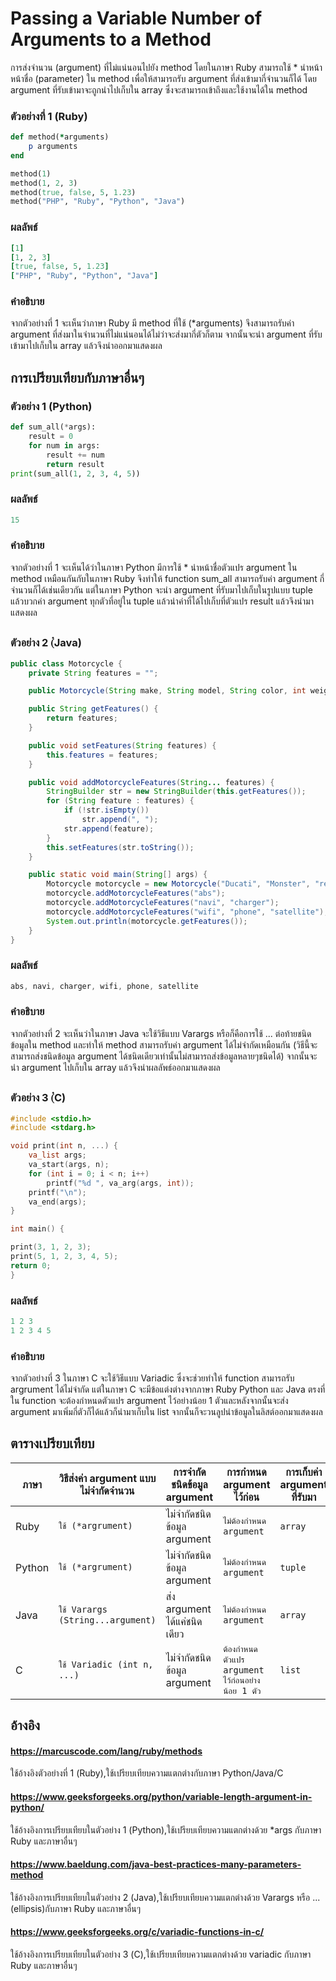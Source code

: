 # Passing a Variable Number of Arguments to a Method
การส่งจำนวน (argument) ที่ไม่แน่นอนไปยัง method โดยในภาษา Ruby สามารถใช้ * นำหน้าหน้าชื่อ (parameter) ใน method เพื่อให้สามารถรับ argument ที่ส่งเข้ามากี่จำนวนก็ได้ โดย argument ที่รับเข้ามาจะถูกนำไปเก็บใน array ซึ่งจะสามารถเข้าถึงและใช้งานได้ใน method
### ตัวอย่างที่ 1 (Ruby)
```Ruby
def method(*arguments)
    p arguments
end

method(1)
method(1, 2, 3)
method(true, false, 5, 1.23)
method("PHP", "Ruby", "Python", "Java")
```    
### ผลลัพธ์
```Ruby
[1]
[1, 2, 3]
[true, false, 5, 1.23]
["PHP", "Ruby", "Python", "Java"]
```
### คำอธิบาย
จากตัวอย่างที่ 1 จะเห็นว่าภาษา Ruby มี method ที่ใช้ (*arguments) จึงสามารถรับค่า argument ที่ส่งมาในจำนวนที่ไม่แน่นอนได้ไม่ว่าจะส่งมากี่ตัวก็ตาม จากนั้นจะนำ argument ที่รับเข้ามาไปเก็บใน array แล้วจึงนำออกมาแสดงผล
##
## การเปรียบเทียบกับภาษาอื่นๆ
### ตัวอย่าง 1 (Python)
```Python
def sum_all(*args):
    result = 0
    for num in args:
        result += num
        return result
print(sum_all(1, 2, 3, 4, 5))
```
### ผลลัพธ์
```Python
15
```
### คำอธิบาย
จากตัวอย่างที่ 1 จะเห็นได้ว่าในภาษา Python มีการใช้ * นำหน้าชื่อตัวแปร argument ใน method เหมือนกันกับในภาษา Ruby จึงทำให้ function sum_all สามารถรับค่า argument กี่จำนวนก็ได้เช่นเดียวกัน แต่ในภาษา Python จะนำ argument ที่รับมาไปเก็บในรูปแบบ tuple แล้วบวกค่า argument ทุกตัวที่อยู่ใน tuple แล้วนำค่าที่ได้ไปเก็บที่ตัวแปร result แล้วจึงนำมาแสดงผล
##
### ตัวอย่าง 2 (๋Java)
```java
public class Motorcycle {
    private String features = "";

    public Motorcycle(String make, String model, String color, int weight, boolean statusNew, int year) {}

    public String getFeatures() {
        return features;
    }

    public void setFeatures(String features) {
        this.features = features;
    }

    public void addMotorcycleFeatures(String... features) {
        StringBuilder str = new StringBuilder(this.getFeatures());
        for (String feature : features) {
            if (!str.isEmpty())
                str.append(", ");
            str.append(feature);
        }
        this.setFeatures(str.toString());
    }

    public static void main(String[] args) {
        Motorcycle motorcycle = new Motorcycle("Ducati", "Monster", "red", 350, true, 2023);
        motorcycle.addMotorcycleFeatures("abs");
        motorcycle.addMotorcycleFeatures("navi", "charger");
        motorcycle.addMotorcycleFeatures("wifi", "phone", "satellite");
        System.out.println(motorcycle.getFeatures());
    }
}
```
### ผลลัพธ์
```java
abs, navi, charger, wifi, phone, satellite
```
### คำอธิบาย
จากตัวอย่างที่ 2 จะเห็นว่าในภาษา Java จะใช้วิธีแบบ Varargs หรือก็คือการใช้ ... ต่อท้ายชนิดข้อมูลใน method และทำให้ method สามารถรับค่า argument ได้ไม่จำกัดเหมือนกัน (วิธีนี้จะสามารถส่งชนิดข้อมูล argument ได้ชนิดเดียวเท่านั้นไม่สามารถส่งข้อมูลหลายๆชนิดได้) จากนั้นจะนำ argument ไปเก็บใน array แล้วจึงนำผลลัพธ์ออกมาแสดงผล
##
### ตัวอย่าง 3 (๋C)
```C
#include <stdio.h>
#include <stdarg.h>

void print(int n, ...) {
    va_list args;
    va_start(args, n);  
    for (int i = 0; i < n; i++) 
        printf("%d ", va_arg(args, int));
    printf("\n");
    va_end(args);
}

int main() {

print(3, 1, 2, 3);
print(5, 1, 2, 3, 4, 5);
return 0;
}
```
### ผลลัพธ์
```C
1 2 3 
1 2 3 4 5
```
### คำอธิบาย
จากตัวอย่างที่ 3 ในภาษา C จะใช้วิธีแบบ Variadic ซึ่งจะช่วยทำให้ function สามารถรับ argrument ได้ไม่จำกัด แต่ในภาษา C จะมีข้อแต่งต่างจากภาษา Ruby Python และ Java ตรงที่ใน function จะต้องกำหนดตัวแปร argument ไว้อย่างน้อย 1 ตัวและหลังจากนั้นจะส่ง argument มาเพิ่มกี่ตัวก็ได้แล้วก็นำมาเก็บใน list จากนั้นก็จะวนลูปนำข้อมูลในลิสต์ออกมาแสดงผล
##
## ตารางเปรียบเทียบ
| ภาษา | วิธีส่งค่า argument แบบไม่จำกัดจำนวน |การจำกัดชนิดข้อมูล argument | การกำหนด argument ไว้ก่อน| การเก็บค่า argument ที่รับมา  |
|------|--------------------------------|-----------------------------|-----------------------------|---------------------------|
|Ruby|`ใช้ (*argrument) `|ไม่จำกัดชนิดข้อมูล argument|`ไม่ต้องกำหนด argument`|`array`|
|Python|`ใช้ (*argrument) `|ไม่จำกัดชนิดข้อมูล argument|`ไม่ต้องกำหนด argument`|`tuple`|
|Java|`ใช้ Varargs (String...argument) `|ส่ง argument ได้แค่ชนิดเดียว|`ไม่ต้องกำหนด argument`|`array`|
|C|`ใช้ Variadic (int n, ...)`|ไม่จำกัดชนิดข้อมูล argument|`ต้องกำหนดตัวแปร argument ไว้ก่อนอย่างน้อย 1 ตัว`|`list`|
##
## อ้างอิง
#### https://marcuscode.com/lang/ruby/methods 
ใช้อ้างอิงตัวอย่างที่ 1 (Ruby),ใช้เปรียบเทียบความแตกต่างกับภาษา Python/Java/C
#### https://www.geeksforgeeks.org/python/variable-length-argument-in-python/
ใช้อ้างอิงการเปรียบเทียบในตัวอย่าง 1 (Python),ใช้เปรียบเทียบความแตกต่างด้วย *args กับภาษา Ruby และภาษาอื่นๆ
#### https://www.baeldung.com/java-best-practices-many-parameters-method
ใช้อ้างอิงการเปรียบเทียบในตัวอย่าง 2 (Java),ใช้เปรียบเทียบความแตกต่างด้วย Varargs หรือ ...(ellipsis)กับภาษา Ruby และภาษาอื่นๆ
#### https://www.geeksforgeeks.org/c/variadic-functions-in-c/
ใช้อ้างอิงการเปรียบเทียบในตัวอย่าง 3 (C),ใช้เปรียบเทียบความแตกต่างด้วย variadic กับภาษา Ruby และภาษาอื่นๆ
